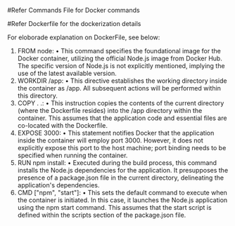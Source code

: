 #Refer Commands File for Docker commands

#Refer Dockerfile for the dockerization details

For eloborade explanation on DockerFile, see below:
1.	FROM node:
•	This command specifies the foundational image for the Docker container, utilizing the official Node.js image from Docker Hub. The specific version of Node.js is not explicitly mentioned, implying the use of the latest available version.
2.	WORKDIR /app:
•	This directive establishes the working directory inside the container as /app. All subsequent actions will be performed within this directory.
3.	COPY . .:
•	This instruction copies the contents of the current directory (where the Dockerfile resides) into the /app directory within the container. This assumes that the application code and essential files are co-located with the Dockerfile.
4.	EXPOSE 3000:
•	This statement notifies Docker that the application inside the container will employ port 3000. However, it does not explicitly expose this port to the host machine; port binding needs to be specified when running the container.
5.	RUN npm install:
•	Executed during the build process, this command installs the Node.js dependencies for the application. It presupposes the presence of a package.json file in the current directory, delineating the application's dependencies.
6.	CMD ["npm", "start"]:
•	This sets the default command to execute when the container is initiated. In this case, it launches the Node.js application using the npm start command. This assumes that the start script is defined within the scripts section of the package.json file.
